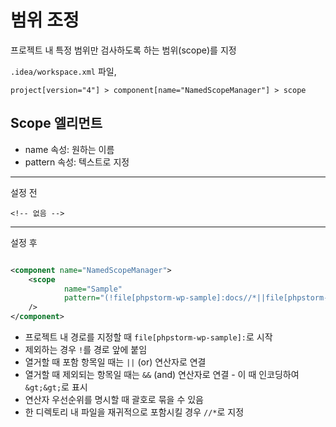 # 범위 조정

프로젝트 내 특정 범위만 검사하도록 하는 범위(scope)를 지정

`.idea/workspace.xml` 파일,

```
project[version="4"] > component[name="NamedScopeManager"] > scope
``` 

## Scope 엘리먼트

- name 속성: 원하는 이름
- pattern 속성: 텍스트로 지정

---
설정 전

```
<!-- 없음 -->
```

---
설정 후

```xml

<component name="NamedScopeManager">
    <scope
            name="Sample"
            pattern="(!file[phpstorm-wp-sample]:docs//*||file[phpstorm-wp-sample]:wp-content/plugins/sample//*||file:wp-content/plugins/hello.php||file[phpstorm-wp-sample]:wp-admin//*)&amp;&amp;!file[phpstorm-wp-sample]:wp-admin/maint//*"
    />
</component>
```

- 프로젝트 내 경로를 지정할 때 `file[phpstorm-wp-sample]:`로 시작
- 제외하는 경우 `!`를 경로 앞에 붙임
- 열거할 때 포함 항목일 때는 `||` (or) 연산자로 연결
- 열거할 때 제외되는 항목일 때는 `&&` (and) 연산자로 연결 - 이 때 인코딩하여 `&gt;&gt;`로 표시
- 연산자 우선순위를 명시할 때 괄호로 묶을 수 있음
- 한 디렉토리 내 파일을 재귀적으로 포함시킬 경우 `//*`로 지정
